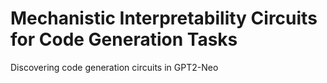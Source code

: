 # Mechanistic Interpretability Circuits for Code Generation Tasks
Discovering code generation circuits in GPT2-Neo
